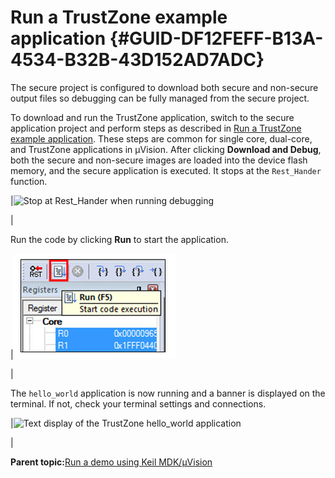 # Run a TrustZone example application {#GUID-DF12FEFF-B13A-4534-B32B-43D152AD7ADC}

The secure project is configured to download both secure and non-secure output files so debugging can be fully managed from the secure project.

To download and run the TrustZone application, switch to the secure application project and perform steps as described in [Run a TrustZone example application](run_a_trustzone_example_application_002.md#). These steps are common for single core, dual-core, and TrustZone applications in μVision. After clicking **Download and Debug**, both the secure and non-secure images are loaded into the device flash memory, and the secure application is executed. It stops at the `Rest_Hander` function.

|![](../images/stop_at_rest_hander_when_running_debugging_keil_lp.png "Stop at Rest_Hander when running
									debugging")

|

Run the code by clicking **Run** to start the application.

|![](../images/go_button_keil_trustzone_lpc55xx.png "Go button")

|

The `hello_world` application is now running and a banner is displayed on the terminal. If not, check your terminal settings and connections.

|![](../images/text_display_trustzone_hello_world_app.png "Text display of the TrustZone
									hello_world application")

|

**Parent topic:**[Run a demo using Keil MDK/μVision](../topics/run_a_demo_using_keil__mdk_vision.md)

